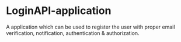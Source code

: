 # LoginAPI-application
A application which can be used to register the user with proper email verification, notification, authentication &amp; authorization.
